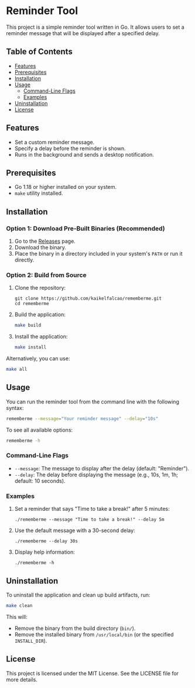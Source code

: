 # Reminder Tool
This project is a simple reminder tool written in Go. It allows users to set a reminder message that will be displayed after a specified delay.

## Table of Contents
- [Features](#features)
- [Prerequisites](#prerequisites)
- [Installation](#installation)
- [Usage](#usage)
  - [Command-Line Flags](#command-line-flags)
  - [Examples](#examples)
- [Uninstallation](#uninstallation)
- [License](#license)


## Features
- Set a custom reminder message.
- Specify a delay before the reminder is shown.
- Runs in the background and sends a desktop notification.

## Prerequisites
- Go 1.18 or higher installed on your system.
- `make` utility installed.

## Installation

### Option 1: Download Pre-Built Binaries (Recommended)

1. Go to the [Releases](https://github.com/kaikelfalcao/rememberme/releases) page.
2. Download the binary.
3. Place the binary in a directory included in your system's `PATH` or run it directly.

### Option 2: Build from Source

1. Clone the repository:
   ```
   git clone https://github.com/kaikelfalcao/rememberme.git
   cd rememberme
   ```

2. Build the application:
   ```bash
   make build
   ```

3. Install the application:
   ```bash
   make install
   ```

Alternatively, you can use:
   ```bash
   make all
   ```

## Usage

You can run the reminder tool from the command line with the following syntax:

```bash
rememberme --message="Your reminder message" --delay="10s"
```

To see all available options:
```bash
rememberme -h
```

### Command-Line Flags

- `--message`: The message to display after the delay (default: "Reminder").
- `--delay`: The delay before displaying the message (e.g., 10s, 1m, 1h; default: 10 seconds).

### Examples

1. Set a reminder that says "Time to take a break!" after 5 minutes:
   ```
   ./rememberme --message "Time to take a break!" --delay 5m
   ```

2. Use the default message with a 30-second delay:
   ```
   ./rememberme --delay 30s
   ```

3. Display help information:
   ```
   ./rememberme -h
   ```

## Uninstallation

To uninstall the application and clean up build artifacts, run:

```bash
make clean
```

This will:
- Remove the binary from the build directory (`bin/`).
- Remove the installed binary from `/usr/local/bin` (or the specified `INSTALL_DIR`).

## License

This project is licensed under the MIT License. See the LICENSE file for more details.
